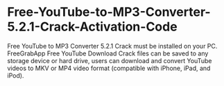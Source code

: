 # Free-YouTube-to-MP3-Converter-5.2.1-Crack-Activation-Code
Free YouTube to MP3 Converter 5.2.1 Crack must be installed on your PC. FreeGrabApp Free YouTube Download Crack files can be saved to any storage device or hard drive, users can download and convert YouTube videos to MKV or MP4 video format (compatible with iPhone, iPad, and iPod).
